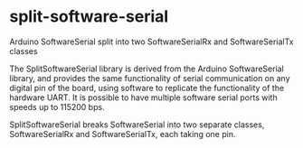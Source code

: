 # split-software-serial
Arduino SoftwareSerial split into two SoftwareSerialRx and SoftwareSerialTx classes

The SplitSoftwareSerial library is derived from the Arduino SoftwareSerial library, and provides the same functionality of serial communication on any digital pin of the board, using software to replicate the functionality of the hardware UART. It is possible to have multiple software serial ports with speeds up to 115200 bps. 

SplitSoftwareSerial breaks SoftwareSerial into two separate classes, SoftwareSerialRx and SoftwareSerialTx, each taking one pin.
